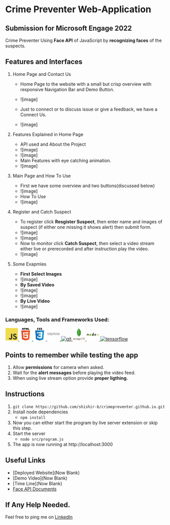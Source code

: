 # Crime Preventer Web-Application
## Submission for Microsoft Engage 2022 

Crime Preventer Using **Face API** of JavaScript by **recognizing faces** of the suspects.

## Features and Interfaces
1. Home Page and Contact Us 
   - Home Page to the website with a small but crisp overview with responsive Navigation Bar and Demo Button.
   - ![image]

   - Just to connect or to discuss issue or give a feedback, we have a Connect Us. 
   - ![image]

2. Features Explained in Home Page
   - API used and About the Project
   - ![image]
   - ![image]
   - Main Features with eye catching animation.
   - ![image]

3. Main Page and How To Use
   - First we have some overview and two buttons(discussed below)
   - ![image]
   - How To Use
   - ![image]
 
4. Register and Catch Suspect
   - To register click **Resgister Suspect**, then enter name and images of suspect (if either one missing it shows alert) then submit form.
   - ![image]
   - ![image]
   - Now to monitor click **Catch Suspect**, then select a video stream either live or prerecorded and after instruction play the video.
   - ![image]

5. Some Exapmles
   - **First Select Images**
   - ![image]
   - **By Saved Video**
   - ![image]
   - ![image]
   - **By Live Video**
   - ![image]
### Languages, Tools and Frameworks Used: 
<a href="https://developer.mozilla.org/en-US/docs/Web/JavaScript" target="_blank"> <img src="https://raw.githubusercontent.com/devicons/devicon/master/icons/javascript/javascript-original.svg" alt="javascript" width="40" height="40"/> <a href="https://www.w3.org/html/" target="_blank"> <img src="https://raw.githubusercontent.com/devicons/devicon/master/icons/html5/html5-original-wordmark.svg" alt="html5" width="40" height="40"/> </a> <a href="https://www.w3schools.com/css/" target="_blank"> <img src="https://raw.githubusercontent.com/devicons/devicon/master/icons/css3/css3-original-wordmark.svg" alt="css3" width="40" height="40"/> </a> <a href="https://expressjs.com" target="_blank"> <img src="https://raw.githubusercontent.com/devicons/devicon/master/icons/express/express-original-wordmark.svg" alt="express" width="40" height="40"/> </a> <a href="https://git-scm.com/" target="_blank"> <img src="https://www.vectorlogo.zone/logos/git-scm/git-scm-icon.svg" alt="git" width="40" height="40"/>   </a> <a href="https://www.mongodb.com/" target="_blank"> <img src="https://raw.githubusercontent.com/devicons/devicon/master/icons/mongodb/mongodb-original-wordmark.svg" alt="mongodb" width="40" height="40"/> </a> <a href="https://nodejs.org" target="_blank"> <img src="https://raw.githubusercontent.com/devicons/devicon/master/icons/nodejs/nodejs-original-wordmark.svg" alt="nodejs" width="40" height="40"/> </a> <a href="https://www.tensorflow.org" target="_blank"> <img src="https://www.vectorlogo.zone/logos/tensorflow/tensorflow-icon.svg" alt="tensorflow" width="40" height="40"/> </a> </p>



## Points to remember while testing the app


1. Allow **permissions** for camera when asked.
2. Wait for the **alert messages** before playing the video feed.
3. When using live stream option provide **proper ligthing.**


## Instructions


1. `git clone https://github.com/shishir-b/crimepreventer.github.io.git`  
2. Install node dependencies 
   - `npm install`
3. Now you can either start the program by live server extension or skip this step. 
4. Start the server
   - `node src/program.js`
5. The app is now running at http://localhost:3000


## Useful Links


- [Deployed Website](Now Blank)
- [Demo Video](Now Blank)
- [Time Line](Now Blank)
- [Face API Documents](https://justadudewhohacks.github.io/face-api.js/docs/index.html)


## If Any Help Needed.

Feel free to ping me on [LinkedIn](https://www.linkedin.com/in/shishir-bhalerao-76b583237/) 

